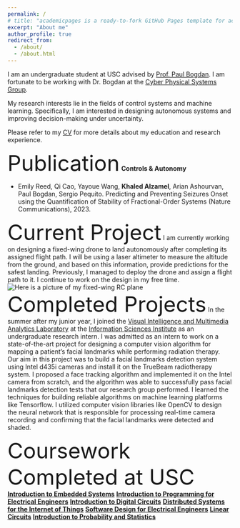 ```yaml
---
permalink: /
# title: "academicpages is a ready-to-fork GitHub Pages template for academic personal websites"
excerpt: "About me"
author_profile: true
redirect_from: 
  - /about/
  - /about.html
---
```

I am an undergraduate student at USC advised by [Prof. Paul Bogdan](https://cps.usc.edu/). I am fortunate to be working with Dr. Bogdan at the [Cyber Physical Systems Group](https://cps.usc.edu/resAreas.html).

My research interests lie in the fields of control systems and machine learning. Specifically, I am interested in designing autonomous systems and improving decision-making under uncertainty. 

Please refer to my [CV](https://github.com/Midlij/Imidlij.github.io/blob/d8497bbc3c700b01d58766b71f8cc876877b74b5/files/KM_CV.pdf) for more details about my education and research experience.

<font size="+18">Publication</font>
**Controls & Autonomy**
* Emily Reed, Qi Cao, Yayoue Wang, **Khaled Alzamel**, Arian Ashourvan, Paul Bogdan, Sergio Pequito. Predicting and Preventing Seizures Onset using the Quantification of Stability of Fractional-Order Systems (Nature Communications), 2023.

<font size="+18">Current Project</font>
I am currently working on designing a fixed-wing drone to land autonomously after completing its assigned flight path. I will be using a laser altimeter to measure the altitude from the ground, and based on this information, provide predictions for the safest landing. Previously, I managed to deploy the drone and assign a flight path to it. I continue to work on the design in my free time.
![Here is a picture of my fixed-wing RC plane]()
<font size="+18">Completed Projects</font>
In the summer after my junior year, I joined the [Visual Intelligence and Multimedia Analytics Laboratory](https://vimal.isi.edu) at the [Information Sciences Institute](https://www.isi.edu/) as an undergraduate research intern. I was admitted as an intern to work on a state-of-the-art project for designing a computer vision algorithm for mapping a patient’s facial landmarks while performing radiation therapy. Our aim in this project was to build a facial landmarks detection system using Intel d435i cameras and install it on the TrueBeam radiotherapy system. I proposed a face tracking algorithm and implemented it on the Intel camera from scratch, and the algorithm was able to successfully pass facial landmarks detection tests that our research group performed. I learned the techniques for building reliable algorithms on machine learning platforms like Tensorflow. I utilized computer vision libraries like OpenCV to design the neural network that is responsible for processing real-time camera recording and confirming that the facial landmarks were detected and shaded.

<font size="+18">Coursework Completed at USC</font>
**[Introduction to Embedded Systems](https://classes.usc.edu/term-20223/course/ee-109/)**
**[Introduction to Programming for Electrical Engineers](https://classes.usc.edu/term-20223/course/ee-155/)**
**[Introduction to Digital Circuits](https://classes.usc.edu/term-20223/course/ee-354/)**
**[Distributed Systems for the Internet of Things](https://classes.usc.edu/term-20223/course/ee-250/)**
**[Software Design for Electrical Engineers](https://classes.usc.edu/term-20223/course/ee-355/)**
**[Linear Circuits](https://classes.usc.edu/term-20223/course/ee-202/)**
**[Introduction to Probability and Statistics](https://classes.usc.edu/term-20223/course/ee-364/)**
